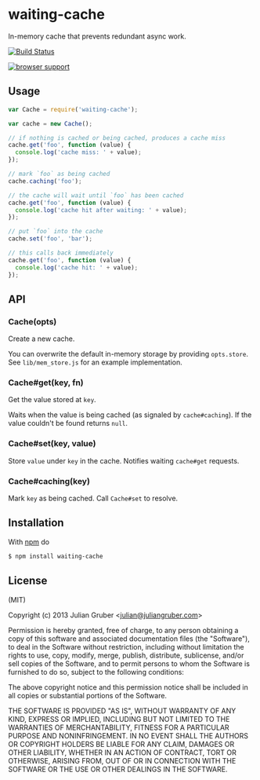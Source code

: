 
# waiting-cache

In-memory cache that prevents redundant async work.

[![Build Status](https://travis-ci.org/juliangruber/waiting-cache.png?branch=master)](https://travis-ci.org/juliangruber/waiting-cache)

[![browser support](https://ci.testling.com/juliangruber/waiting-cache.png)](https://ci.testling.com/juliangruber/waiting-cache)

## Usage

```js
var Cache = require('waiting-cache');

var cache = new Cache();

// if nothing is cached or being cached, produces a cache miss
cache.get('foo', function (value) {
  console.log('cache miss: ' + value);
});

// mark `foo` as being cached
cache.caching('foo');

// the cache will wait until `foo` has been cached
cache.get('foo', function (value) {
  console.log('cache hit after waiting: ' + value);
});

// put `foo` into the cache
cache.set('foo', 'bar');

// this calls back immediately
cache.get('foo', function (value) {
  console.log('cache hit: ' + value);
});
```

## API

### Cache(opts)

Create a new cache.

You can overwrite the default in-memory storage by providing `opts.store`. See
`lib/mem_store.js` for an example implementation.

### Cache#get(key, fn)

Get the value stored at `key`.

Waits when the value is being cached (as signaled by `cache#caching`).
If the value couldn't be found returns `null`.

### Cache#set(key, value)

Store `value` under `key` in the cache. Notifies waiting `cache#get`
requests.

### Cache#caching(key)

Mark `key` as being cached. Call `Cache#set` to resolve.

## Installation

With [npm](http://npmjs.org) do

```bash
$ npm install waiting-cache
```

## License

(MIT)

Copyright (c) 2013 Julian Gruber &lt;julian@juliangruber.com&gt;

Permission is hereby granted, free of charge, to any person obtaining a copy of
this software and associated documentation files (the "Software"), to deal in
the Software without restriction, including without limitation the rights to
use, copy, modify, merge, publish, distribute, sublicense, and/or sell copies
of the Software, and to permit persons to whom the Software is furnished to do
so, subject to the following conditions:

The above copyright notice and this permission notice shall be included in all
copies or substantial portions of the Software.

THE SOFTWARE IS PROVIDED "AS IS", WITHOUT WARRANTY OF ANY KIND, EXPRESS OR
IMPLIED, INCLUDING BUT NOT LIMITED TO THE WARRANTIES OF MERCHANTABILITY,
FITNESS FOR A PARTICULAR PURPOSE AND NONINFRINGEMENT. IN NO EVENT SHALL THE
AUTHORS OR COPYRIGHT HOLDERS BE LIABLE FOR ANY CLAIM, DAMAGES OR OTHER
LIABILITY, WHETHER IN AN ACTION OF CONTRACT, TORT OR OTHERWISE, ARISING FROM,
OUT OF OR IN CONNECTION WITH THE SOFTWARE OR THE USE OR OTHER DEALINGS IN THE
SOFTWARE.
